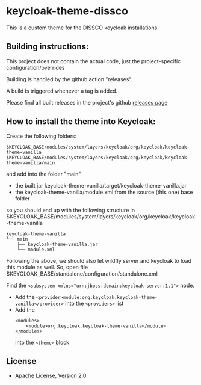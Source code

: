 # keycloak-theme-dissco

This is a custom theme for the DISSCO keycloak installations

## Building instructions:

This project does not contain the actual code, just the project-specific configuration/overrides

Building is handled by the github action "releases". 

A build is triggered whenever a tag is added. 

Please find all built releases in the project's github [releases page](https://github.com/grnet/keycloak-theme-dissco/releases) 

## How to install the theme into Keycloak:

Create the following folders:
```
$KEYCLOAK_BASE/modules/system/layers/keycloak/org/keycloak/keycloak-theme-vanilla
$KEYCLOAK_BASE/modules/system/layers/keycloak/org/keycloak/keycloak-theme-vanilla/main
```

and add into the folder "main" 
* the built jar keycloak-theme-vanilla/target/keycloak-theme-vanilla.jar
* the keycloak-theme-vanilla/module.xml from the source (this one) base folder

so you should end up with the following structure in
$KEYCLOAK_BASE/modules/system/layers/keycloak/org/keycloak/keycloak-theme-vanilla

```
keycloak-theme-vanilla
└── main
    ├── keycloak-theme-vanilla.jar
    └── module.xml
```

Following the above, we should also let wildfly server and keycloak to load this module as well. 
So, open file $KEYCLOAK_BASE/standalone/configuration/standalone.xml

Find the ```<subsystem xmlns="urn:jboss:domain:keycloak-server:1.1">``` node.

* Add the 
```<provider>module:org.keycloak.keycloak-theme-vanilla</provider>```
into the ```<providers>``` list
* Add the 
    ```
    <modules>
        <module>org.keycloak.keycloak-theme-vanilla</module>
    </modules>
    ```
    into the ```<theme>``` block


## License

* [Apache License, Version 2.0](https://www.apache.org/licenses/LICENSE-2.0)




